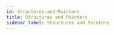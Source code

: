 ```yaml
---
id: Structures-and-Pointers
title: Structures and Pointers
sidebar_label: Structures and Pointers
---
```



#
